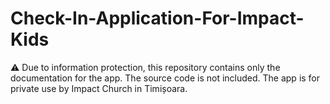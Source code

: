 # Check-In-Application-For-Impact-Kids
⚠️ Due to information protection, this repository contains only the documentation for the app. The source code is not included. The app is for private use by Impact Church in Timișoara.
